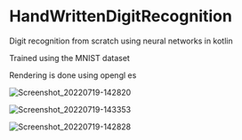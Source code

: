 # HandWrittenDigitRecognition
Digit recognition  from scratch using neural networks in kotlin

Trained using the MNIST dataset 

Rendering is done using opengl es

![Screenshot_20220719-142820](https://user-images.githubusercontent.com/41951671/179741553-d2cf1bde-deac-4ef5-b3be-2375215c39d6.png)


![Screenshot_20220719-143353](https://user-images.githubusercontent.com/41951671/179741721-db850183-bd3f-4cec-abb4-19e1a76584ba.png)

![Screenshot_20220719-142828](https://user-images.githubusercontent.com/41951671/179743328-ac9e9319-f4ab-4fe6-be0f-dc3e04bdfbd7.png)
